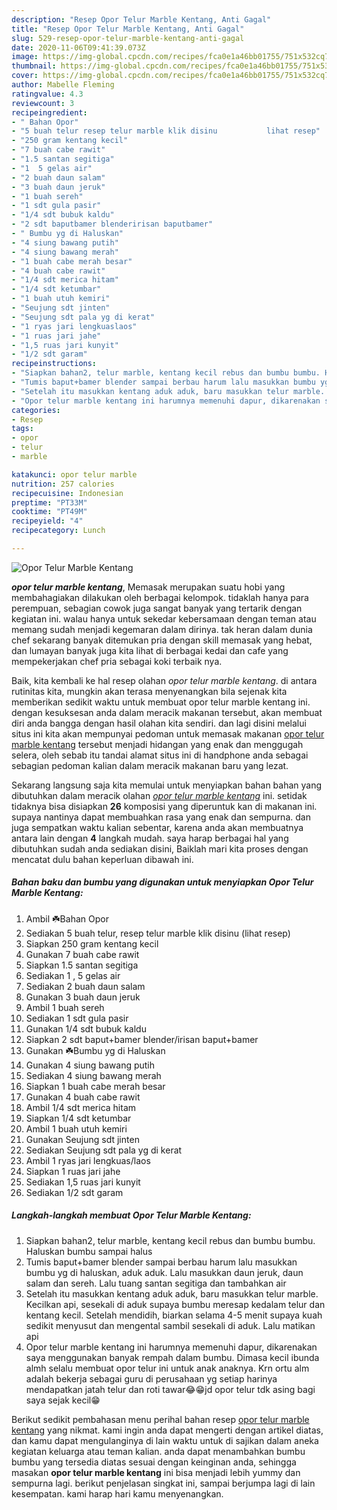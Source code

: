 ```yaml
---
description: "Resep Opor Telur Marble Kentang, Anti Gagal"
title: "Resep Opor Telur Marble Kentang, Anti Gagal"
slug: 529-resep-opor-telur-marble-kentang-anti-gagal
date: 2020-11-06T09:41:39.073Z
image: https://img-global.cpcdn.com/recipes/fca0e1a46bb01755/751x532cq70/opor-telur-marble-kentang-foto-resep-utama.jpg
thumbnail: https://img-global.cpcdn.com/recipes/fca0e1a46bb01755/751x532cq70/opor-telur-marble-kentang-foto-resep-utama.jpg
cover: https://img-global.cpcdn.com/recipes/fca0e1a46bb01755/751x532cq70/opor-telur-marble-kentang-foto-resep-utama.jpg
author: Mabelle Fleming
ratingvalue: 4.3
reviewcount: 3
recipeingredient:
- " Bahan Opor"
- "5 buah telur resep telur marble klik disinu           lihat resep"
- "250 gram kentang kecil"
- "7 buah cabe rawit"
- "1.5 santan segitiga"
- "1  5 gelas air"
- "2 buah daun salam"
- "3 buah daun jeruk"
- "1 buah sereh"
- "1 sdt gula pasir"
- "1/4 sdt bubuk kaldu"
- "2 sdt baputbamer blenderirisan baputbamer"
- " Bumbu yg di Haluskan"
- "4 siung bawang putih"
- "4 siung bawang merah"
- "1 buah cabe merah besar"
- "4 buah cabe rawit"
- "1/4 sdt merica hitam"
- "1/4 sdt ketumbar"
- "1 buah utuh kemiri"
- "Seujung sdt jinten"
- "Seujung sdt pala yg di kerat"
- "1 ryas jari lengkuaslaos"
- "1 ruas jari jahe"
- "1,5 ruas jari kunyit"
- "1/2 sdt garam"
recipeinstructions:
- "Siapkan bahan2, telur marble, kentang kecil rebus dan bumbu bumbu. Haluskan bumbu sampai halus"
- "Tumis baput+bamer blender sampai berbau harum lalu masukkan bumbu yg di haluskan, aduk aduk. Lalu masukkan daun jeruk, daun salam dan sereh. Lalu tuang santan segitiga dan tambahkan air"
- "Setelah itu masukkan kentang aduk aduk, baru masukkan telur marble. Kecilkan api, sesekali di aduk supaya bumbu meresap kedalam telur dan kentang kecil. Setelah mendidih, biarkan selama 4-5 menit supaya kuah sedikit menyusut dan mengental sambil sesekali di aduk. Lalu matikan api"
- "Opor telur marble kentang ini harumnya memenuhi dapur, dikarenakan saya menggunakan banyak rempah dalam bumbu. Dimasa kecil ibunda almh selalu membuat opor telur ini untuk anak anaknya. Krn ortu alm adalah bekerja sebagai guru di perusahaan yg setiap harinya mendapatkan jatah telur dan roti tawar😂😁jd opor telur tdk asing bagi saya sejak kecil😁"
categories:
- Resep
tags:
- opor
- telur
- marble

katakunci: opor telur marble 
nutrition: 257 calories
recipecuisine: Indonesian
preptime: "PT33M"
cooktime: "PT49M"
recipeyield: "4"
recipecategory: Lunch

---
```



![Opor Telur Marble Kentang](https://img-global.cpcdn.com/recipes/fca0e1a46bb01755/751x532cq70/opor-telur-marble-kentang-foto-resep-utama.jpg)

<b><i>opor telur marble kentang</i></b>, Memasak merupakan suatu hobi yang membahagiakan dilakukan oleh berbagai kelompok. tidaklah hanya para perempuan, sebagian cowok juga sangat banyak yang tertarik dengan kegiatan ini. walau hanya untuk sekedar kebersamaan dengan teman atau memang sudah menjadi kegemaran dalam dirinya. tak heran dalam dunia chef sekarang banyak ditemukan pria dengan skill memasak yang hebat, dan lumayan banyak juga kita lihat di berbagai kedai dan cafe yang mempekerjakan chef pria sebagai koki terbaik nya.

Baik, kita kembali ke hal resep olahan <i>opor telur marble kentang</i>. di antara rutinitas kita, mungkin akan terasa menyenangkan bila sejenak kita memberikan sedikit waktu untuk membuat opor telur marble kentang ini. dengan kesuksesan anda dalam meracik makanan tersebut, akan membuat diri anda bangga dengan hasil olahan kita sendiri. dan lagi disini melalui situs ini kita akan mempunyai pedoman untuk memasak makanan <u>opor telur marble kentang</u> tersebut menjadi hidangan yang enak dan menggugah selera, oleh sebab itu tandai alamat situs ini di handphone anda sebagai sebagian pedoman kalian dalam meracik makanan baru yang lezat.




Sekarang langsung saja kita memulai untuk menyiapkan bahan bahan yang dibutuhkan dalam meracik olahan <u><i>opor telur marble kentang</i></u> ini. setidak tidaknya bisa disiapkan <b>26</b> komposisi yang diperuntuk kan di makanan ini. supaya nantinya dapat membuahkan rasa yang enak dan sempurna. dan juga sempatkan waktu kalian sebentar, karena anda akan membuatnya antara lain dengan <b>4</b> langkah mudah. saya harap berbagai hal yang dibutuhkan sudah anda sediakan disini, Baiklah mari kita proses dengan mencatat dulu bahan keperluan dibawah ini.

<!--inarticleads1-->

##### Bahan baku dan bumbu yang digunakan untuk menyiapkan Opor Telur Marble Kentang:

1. Ambil  ☘️Bahan Opor
1. Sediakan 5 buah telur, resep telur marble klik disinu           (lihat resep)
1. Siapkan 250 gram kentang kecil
1. Gunakan 7 buah cabe rawit
1. Siapkan 1.5 santan segitiga
1. Sediakan 1 , 5 gelas air
1. Sediakan 2 buah daun salam
1. Gunakan 3 buah daun jeruk
1. Ambil 1 buah sereh
1. Sediakan 1 sdt gula pasir
1. Gunakan 1/4 sdt bubuk kaldu
1. Siapkan 2 sdt baput+bamer blender/irisan baput+bamer
1. Gunakan  ☘️Bumbu yg di Haluskan
1. Gunakan 4 siung bawang putih
1. Sediakan 4 siung bawang merah
1. Siapkan 1 buah cabe merah besar
1. Gunakan 4 buah cabe rawit
1. Ambil 1/4 sdt merica hitam
1. Siapkan 1/4 sdt ketumbar
1. Ambil 1 buah utuh kemiri
1. Gunakan Seujung sdt jinten
1. Sediakan Seujung sdt pala yg di kerat
1. Ambil 1 ryas jari lengkuas/laos
1. Siapkan 1 ruas jari jahe
1. Sediakan 1,5 ruas jari kunyit
1. Sediakan 1/2 sdt garam




<!--inarticleads2-->

##### Langkah-langkah membuat Opor Telur Marble Kentang:

1. Siapkan bahan2, telur marble, kentang kecil rebus dan bumbu bumbu. Haluskan bumbu sampai halus
1. Tumis baput+bamer blender sampai berbau harum lalu masukkan bumbu yg di haluskan, aduk aduk. Lalu masukkan daun jeruk, daun salam dan sereh. Lalu tuang santan segitiga dan tambahkan air
1. Setelah itu masukkan kentang aduk aduk, baru masukkan telur marble. Kecilkan api, sesekali di aduk supaya bumbu meresap kedalam telur dan kentang kecil. Setelah mendidih, biarkan selama 4-5 menit supaya kuah sedikit menyusut dan mengental sambil sesekali di aduk. Lalu matikan api
1. Opor telur marble kentang ini harumnya memenuhi dapur, dikarenakan saya menggunakan banyak rempah dalam bumbu. Dimasa kecil ibunda almh selalu membuat opor telur ini untuk anak anaknya. Krn ortu alm adalah bekerja sebagai guru di perusahaan yg setiap harinya mendapatkan jatah telur dan roti tawar😂😁jd opor telur tdk asing bagi saya sejak kecil😁




Berikut sedikit pembahasan menu perihal bahan resep <u>opor telur marble kentang</u> yang nikmat. kami ingin anda dapat mengerti dengan artikel diatas, dan kamu dapat mengulanginya di lain waktu untuk di sajikan dalam aneka kegiatan keluarga atau teman kalian. anda dapat menambahkan bumbu bumbu yang tersedia diatas sesuai dengan keinginan anda, sehingga masakan <b>opor telur marble kentang</b> ini bisa menjadi lebih yummy dan sempurna lagi. berikut penjelasan singkat ini, sampai berjumpa lagi di lain kesempatan. kami harap hari kamu menyenangkan.
